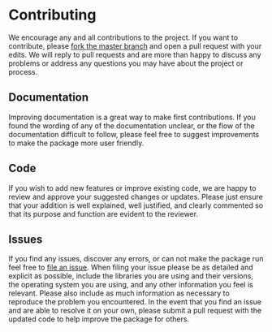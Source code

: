 # Contributing
We encourage any and all contributions to the project. 
If you want to contribute, please [fork the master branch](https://github.com/aid4mh/QPrism/fork) and open a pull request with your edits. 
We will reply to pull requests and are more than happy to discuss any problems or address any questions you may have about the project or process.

## Documentation

Improving documentation is a great way to make first contributions. 
If you found the wording of any of the documentation unclear, or the flow of the documentation difficult to follow, 
please feel free to suggest improvements to make the package more user friendly.

## Code

If you wish to add new features or improve existing code, we are happy to review and approve your suggested changes or
updates. Please just ensure that your addition is well explained, well justified, and clearly commented so that its
purpose and function are evident to the reviewer. 

## Issues

If you find any issues, discover any errors, or can not make the package run feel free to [file an issue](https://github.com/aid4mh/QPrism/issues/new). 
When filing your issue please be as detailed and explicit as possible, include the libraries you are using and their versions, the operating system you are using, and any other information you feel is relevant. 
Please also include as much information as necessary to reproduce the problem you encountered.
In the event that you find an issue and are able to resolve it on your own, please submit a pull request with the updated code to help improve the package for others.